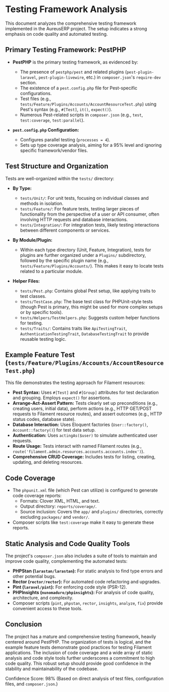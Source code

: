 # Testing Framework Analysis

This document analyzes the comprehensive testing framework implemented in the AureusERP project. The setup indicates a strong emphasis on code quality and automated testing.

## Primary Testing Framework: PestPHP

*   **PestPHP** is the primary testing framework, as evidenced by:
    *   The presence of `pestphp/pest` and related plugins (`pest-plugin-laravel`, `pest-plugin-livewire`, etc.) in `composer.json`'s `require-dev` section.
    *   The existence of a `pest.config.php` file for Pest-specific configurations.
    *   Test files (e.g., `tests/Feature/Plugins/Accounts/AccountResourceTest.php`) using Pest's syntax (e.g., `#[Test]`, `it()`, `expect()`).
    *   Numerous Pest-related scripts in `composer.json` (e.g., `test`, `test:coverage`, `test:parallel`).

*   **`pest.config.php` Configuration:**
    *   Configures parallel testing (`processes = 4`).
    *   Sets up type coverage analysis, aiming for a 95% level and ignoring specific framework/vendor files.

## Test Structure and Organization

Tests are well-organized within the `tests/` directory:

*   **By Type:**
    *   `tests/Unit/`: For unit tests, focusing on individual classes and methods in isolation.
    *   `tests/Feature/`: For feature tests, testing larger pieces of functionality from the perspective of a user or API consumer, often involving HTTP requests and database interactions.
    *   `tests/Integration/`: For integration tests, likely testing interactions between different components or services.

*   **By Module/Plugin:**
    *   Within each type directory (Unit, Feature, Integration), tests for plugins are further organized under a `Plugins/` subdirectory, followed by the specific plugin name (e.g., `tests/Feature/Plugins/Accounts/`). This makes it easy to locate tests related to a particular module.

*   **Helper Files:**
    *   `tests/Pest.php`: Contains global Pest setup, like applying traits to test classes.
    *   `tests/TestCase.php`: The base test class for PHPUnit-style tests (though Pest is primary, this might be used for more complex setups or by specific tools).
    *   `tests/Helpers/TestHelpers.php`: Suggests custom helper functions for testing.
    *   `tests/Traits/`: Contains traits like `ApiTestingTrait`, `AuthenticationTestingTrait`, `DatabaseTestingTrait` to provide reusable testing logic.

## Example Feature Test (`tests/Feature/Plugins/Accounts/AccountResourceTest.php`)

This file demonstrates the testing approach for Filament resources:

*   **Pest Syntax:** Uses `#[Test]` and `#[Group]` attributes for test declaration and grouping. Employs `expect()` for assertions.
*   **Arrange-Act-Assert Pattern:** Tests clearly set up preconditions (e.g., creating users, initial data), perform actions (e.g., HTTP GET/POST requests to Filament resource routes), and assert outcomes (e.g., HTTP status codes, database state).
*   **Database Interaction:** Uses Eloquent factories (`User::factory()`, `Account::factory()`) for test data setup.
*   **Authentication:** Uses `actingAs($user)` to simulate authenticated user requests.
*   **Route Usage:** Tests interact with named Filament routes (e.g., `route('filament.admin.resources.accounts.accounts.index')`).
*   **Comprehensive CRUD Coverage:** Includes tests for listing, creating, updating, and deleting resources.

## Code Coverage

*   The `phpunit.xml` file (which Pest can utilize) is configured to generate code coverage reports:
    *   Formats: Clover XML, HTML, and text.
    *   Output directory: `reports/coverage/`.
    *   Source inclusion: Covers the `app/` and `plugins/` directories, correctly excluding `packages/` and `vendor/`.
*   Composer scripts like `test:coverage` make it easy to generate these reports.

## Static Analysis and Code Quality Tools

The project's `composer.json` also includes a suite of tools to maintain and improve code quality, complementing the automated tests:

*   **PHPStan (`larastan/larastan`):** For static analysis to find type errors and other potential bugs.
*   **Rector (`rector/rector`):** For automated code refactoring and upgrades.
*   **Pint (`laravel/pint`):** For enforcing code style (PSR-12).
*   **PHPInsights (`nunomaduro/phpinsights`):** For analysis of code quality, architecture, and complexity.
*   Composer scripts (`pint`, `phpstan`, `rector`, `insights`, `analyze`, `fix`) provide convenient access to these tools.

## Conclusion

The project has a mature and comprehensive testing framework, heavily centered around PestPHP. The organization of tests is logical, and the example feature tests demonstrate good practices for testing Filament applications. The inclusion of code coverage and a wide array of static analysis and code style tools further underscores a commitment to high code quality. This robust setup should provide good confidence in the stability and maintainability of the codebase.

Confidence Score: 98% (Based on direct analysis of test files, configuration files, and `composer.json`.)
```
